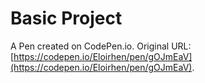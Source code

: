 # Basic Project

A Pen created on CodePen.io. Original URL: [https://codepen.io/Eloirhen/pen/gOJmEaV](https://codepen.io/Eloirhen/pen/gOJmEaV).

